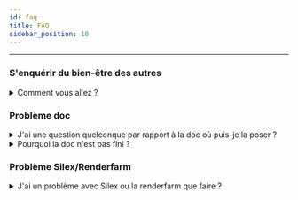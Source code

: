 ```yaml
---
id: faq
title: FAQ
sidebar_position: 10
---
```


---

### S'enquérir du bien-être des autres

<details>
  <summary>Comment vous allez ?</summary>
  <div>
    <div>Pas très bien maintenant que vous me le demandez ..</div>
  </div>
</details>

### Problème doc

<details>
  <summary>J'ai une question quelconque par rapport à la doc où puis-je la poser ?</summary>
  <div>
    <div>Il faut contacter un TD, il vaudrait mieux même si vous venez nous voir de nous envoyer un mail ou un message chat sur google, ou sur discord, cela nous permet de garder une trace écrite des questions récurrentes ou non</div>
  </div>
</details>
<details>
  <summary>Pourquoi la doc n'est pas fini ?</summary>
  <div>
    <div>'' Une documentation n'est jamais vraiment fini ''</div>
  </div>
</details>

### Problème Silex/Renderfarm

<details>
  <summary>J'ai un problème avec Silex ou la renderfarm que faire ?</summary>
  <div>
    <div>Il faut contacter un TD, il vaudrait mieux même si vous venez nous voir de nous envoyer un mail ou un message chat sur google, ou sur discord, cela nous permet de garder une trace écrite des bugs récurrents ou non</div>
  </div>
</details>

